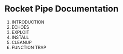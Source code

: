 # Rocket Pipe Documentation #

1. INTRODUCTION
2. ECHOES
3. EXPLOIT
4. INSTALL
5. CLEANUP
6. FUNCTION TRAP
